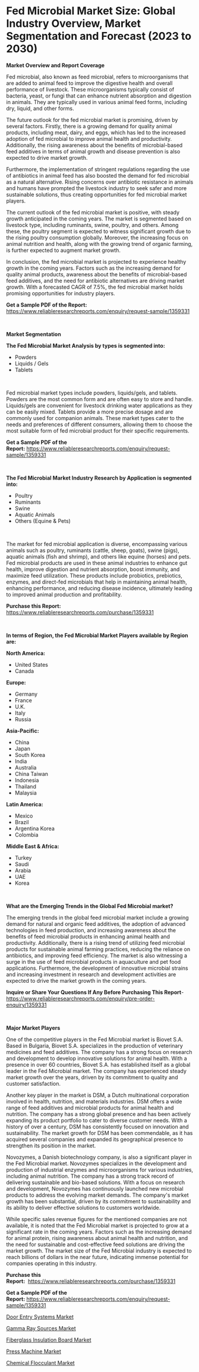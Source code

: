 <p><h1>Fed Microbial Market Size: Global Industry Overview, Market Segmentation and Forecast (2023 to 2030)</h1></p><p><strong>Market Overview and Report Coverage</strong></p>
<p><p>Fed microbial, also known as feed microbial, refers to microorganisms that are added to animal feed to improve the digestive health and overall performance of livestock. These microorganisms typically consist of bacteria, yeast, or fungi that can enhance nutrient absorption and digestion in animals. They are typically used in various animal feed forms, including dry, liquid, and other forms.</p><p>The future outlook for the fed microbial market is promising, driven by several factors. Firstly, there is a growing demand for quality animal products, including meat, dairy, and eggs, which has led to the increased adoption of fed microbial to improve animal health and productivity. Additionally, the rising awareness about the benefits of microbial-based feed additives in terms of animal growth and disease prevention is also expected to drive market growth.</p><p>Furthermore, the implementation of stringent regulations regarding the use of antibiotics in animal feed has also boosted the demand for fed microbial as a natural alternative. Rising concerns over antibiotic resistance in animals and humans have prompted the livestock industry to seek safer and more sustainable solutions, thus creating opportunities for fed microbial market players.</p><p>The current outlook of the fed microbial market is positive, with steady growth anticipated in the coming years. The market is segmented based on livestock type, including ruminants, swine, poultry, and others. Among these, the poultry segment is expected to witness significant growth due to the rising poultry consumption globally. Moreover, the increasing focus on animal nutrition and health, along with the growing trend of organic farming, is further expected to augment market growth.</p><p>In conclusion, the fed microbial market is projected to experience healthy growth in the coming years. Factors such as the increasing demand for quality animal products, awareness about the benefits of microbial-based feed additives, and the need for antibiotic alternatives are driving market growth. With a forecasted CAGR of 7.5%, the fed microbial market holds promising opportunities for industry players.</p></p>
<p><strong>Get a Sample PDF of the Report:</strong> <a href="https://www.reliableresearchreports.com/enquiry/request-sample/1359331">https://www.reliableresearchreports.com/enquiry/request-sample/1359331</a></p>
<p>&nbsp;</p>
<p><strong>Market Segmentation</strong></p>
<p><strong>The Fed Microbial Market Analysis by types is segmented into:</strong></p>
<p><ul><li>Powders</li><li>Liquids / Gels</li><li>Tablets</li></ul></p>
<p>&nbsp;</p>
<p><p>Fed microbial market types include powders, liquids/gels, and tablets. Powders are the most common form and are often easy to store and handle. Liquids/gels are convenient for livestock drinking water applications as they can be easily mixed. Tablets provide a more precise dosage and are commonly used for companion animals. These market types cater to the needs and preferences of different consumers, allowing them to choose the most suitable form of fed microbial product for their specific requirements.</p></p>
<p><strong>Get a Sample PDF of the Report:</strong>&nbsp;<a href="https://www.reliableresearchreports.com/enquiry/request-sample/1359331">https://www.reliableresearchreports.com/enquiry/request-sample/1359331</a></p>
<p>&nbsp;</p>
<p><strong>The Fed Microbial Market Industry Research by Application is segmented into:</strong></p>
<p><ul><li>Poultry</li><li>Ruminants</li><li>Swine</li><li>Aquatic Animals</li><li>Others (Equine & Pets)</li></ul></p>
<p>&nbsp;</p>
<p><p>The market for fed microbial application is diverse, encompassing various animals such as poultry, ruminants (cattle, sheep, goats), swine (pigs), aquatic animals (fish and shrimp), and others like equine (horses) and pets. Fed microbial products are used in these animal industries to enhance gut health, improve digestion and nutrient absorption, boost immunity, and maximize feed utilization. These products include probiotics, prebiotics, enzymes, and direct-fed microbials that help in maintaining animal health, enhancing performance, and reducing disease incidence, ultimately leading to improved animal production and profitability.</p></p>
<p><strong>Purchase this Report:</strong>&nbsp; <a href="https://www.reliableresearchreports.com/purchase/1359331">https://www.reliableresearchreports.com/purchase/1359331</a></p>
<p>&nbsp;</p>
<p><strong>In terms of Region, the Fed Microbial Market Players available by Region are:</strong></p>
<p>
    <p> <strong> North America: </strong>
        <ul>
            <li>United States</li>
            <li>Canada</li>
        </ul>
        </p> 
    <p> <strong> Europe: </strong>
        <ul>
            <li>Germany</li>
            <li>France</li>
            <li>U.K.</li>
            <li>Italy</li>
            <li>Russia</li>
        </ul>
        </p> 
    <p> <strong> Asia-Pacific: </strong>
        <ul>
            <li>China</li>
            <li>Japan</li>
            <li>South Korea</li>
            <li>India</li>
            <li>Australia</li>
            <li>China Taiwan</li>
            <li>Indonesia</li>
            <li>Thailand</li>
            <li>Malaysia</li>
        </ul>
        </p> 
    <p> <strong> Latin America: </strong>
        <ul>
            <li>Mexico</li>
            <li>Brazil</li>
            <li>Argentina Korea</li>
            <li>Colombia</li>
        </ul>
        </p> 
    <p> <strong> Middle East & Africa: </strong>
        <ul>
            <li>Turkey</li>
            <li>Saudi</li>
            <li>Arabia</li>
            <li>UAE</li>
            <li>Korea</li>
        </ul>
    </p>
    </p>
<p>&nbsp;</p>
<p><strong>What are the Emerging Trends in the Global Fed Microbial market?</strong></p>
<p><p>The emerging trends in the global feed microbial market include a growing demand for natural and organic feed additives, the adoption of advanced technologies in feed production, and increasing awareness about the benefits of feed microbial products in enhancing animal health and productivity. Additionally, there is a rising trend of utilizing feed microbial products for sustainable animal farming practices, reducing the reliance on antibiotics, and improving feed efficiency. The market is also witnessing a surge in the use of feed microbial products in aquaculture and pet food applications. Furthermore, the development of innovative microbial strains and increasing investment in research and development activities are expected to drive the market growth in the coming years.</p></p>
<p><strong>Inquire or Share Your Questions If Any Before Purchasing This Report</strong>- <a href="https://www.reliableresearchreports.com/enquiry/pre-order-enquiry/1359331">https://www.reliableresearchreports.com/enquiry/pre-order-enquiry/1359331</a></p>
<p>&nbsp;</p>
<p><strong>Major Market Players</strong></p>
<p><p>One of the competitive players in the Fed Microbial market is Biovet S.A. Based in Bulgaria, Biovet S.A. specializes in the production of veterinary medicines and feed additives. The company has a strong focus on research and development to develop innovative solutions for animal health. With a presence in over 60 countries, Biovet S.A. has established itself as a global leader in the Fed Microbial market. The company has experienced steady market growth over the years, driven by its commitment to quality and customer satisfaction.</p><p>Another key player in the market is DSM, a Dutch multinational corporation involved in health, nutrition, and materials industries. DSM offers a wide range of feed additives and microbial products for animal health and nutrition. The company has a strong global presence and has been actively expanding its product portfolio to cater to diverse customer needs. With a history of over a century, DSM has consistently focused on innovation and sustainability. The market growth for DSM has been commendable, as it has acquired several companies and expanded its geographical presence to strengthen its position in the market.</p><p>Novozymes, a Danish biotechnology company, is also a significant player in the Fed Microbial market. Novozymes specializes in the development and production of industrial enzymes and microorganisms for various industries, including animal nutrition. The company has a strong track record of delivering sustainable and bio-based solutions. With a focus on research and development, Novozymes has continuously launched new microbial products to address the evolving market demands. The company's market growth has been substantial, driven by its commitment to sustainability and its ability to deliver effective solutions to customers worldwide.</p><p>While specific sales revenue figures for the mentioned companies are not available, it is noted that the Fed Microbial market is projected to grow at a significant rate in the coming years. Factors such as the increasing demand for animal protein, rising awareness about animal health and nutrition, and the need for sustainable and cost-effective feed solutions are driving the market growth. The market size of the Fed Microbial industry is expected to reach billions of dollars in the near future, indicating immense potential for companies operating in this industry.</p></p>
<p><strong>Purchase this Report:</strong>&nbsp;&nbsp;<a href="https://www.reliableresearchreports.com/purchase/1359331">https://www.reliableresearchreports.com/purchase/1359331</a></p>
<p></p>
<p><strong>Get a Sample PDF of the Report:</strong>&nbsp;<a href="https://www.reliableresearchreports.com/enquiry/request-sample/1359331">https://www.reliableresearchreports.com/enquiry/request-sample/1359331</a></p>
<p><p><a href="https://medium.com/@yashreports27/door-entry-systems-market-size-growth-forecast-2023-2030-7e51eb5fa32d">Door Entry Systems Market</a></p><p><a href="https://www.linkedin.com/pulse/gamma-ray-sources-market-research-report-provides-thorough-irwoe/">Gamma Ray Sources Market</a></p><p><a href="https://www.linkedin.com/pulse/fiberglass-insulation-board-market-size-share-amp-trends-oagne/">Fiberglass Insulation Board Market</a></p><p><a href="https://medium.com/@shivay151299/press-machine-market-size-growth-forecast-2023-2030-876aae40a721">Press Machine Market</a></p><p><a href="https://www.linkedin.com/pulse/chemical-flocculant-market-size-share-amp-trends-analysis-wmlle/">Chemical Flocculant Market</a></p></p>